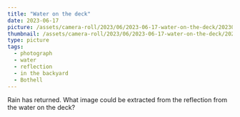 ```yaml
---
title: "Water on the deck"
date: 2023-06-17
picture: /assets/camera-roll/2023/06/2023-06-17-water-on-the-deck/20230618_011443856_iOS.jpg
thumbnail: /assets/camera-roll/2023/06/2023-06-17-water-on-the-deck/20230618_011443856_iOS-thumbnail.jpg
type: picture
tags:
  - photograph
  - water
  - reflection
  - in the backyard
  - Bothell
---
```

Rain has returned. What image could be extracted from the reflection from the water on the deck?